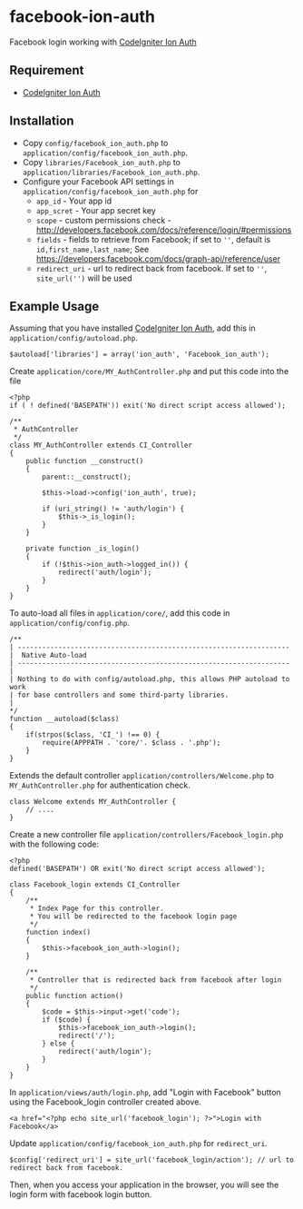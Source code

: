 facebook-ion-auth
=================

Facebook login working with [CodeIgniter Ion Auth](http://benedmunds.com/ion_auth/)

## Requirement

- [CodeIgniter Ion Auth](http://benedmunds.com/ion_auth/)

## Installation

- Copy `config/facebook_ion_auth.php` to `application/config/facebook_ion_auth.php`.
- Copy `libraries/Facebook_ion_auth.php` to `application/libraries/Facebook_ion_auth.php`.
- Configure your Facebook API settings in `application/config/facebook_ion_auth.php` for
    - `app_id` - Your app id
    - `app_scret` - Your app secret key
    - `scope` - custom permissions check - http://developers.facebook.com/docs/reference/login/#permissions
    - `fields` - fields to retrieve from Facebook; if set to `''`, default is `id,first_name,last_name`; See https://developers.facebook.com/docs/graph-api/reference/user
    - `redirect_uri` - url to redirect back from facebook. If set to `''`, `site_url('')` will be used

## Example Usage

Assuming that you have installed [CodeIgniter Ion Auth](http://benedmunds.com/ion_auth/), add this in `application/config/autoload.php`.

    $autoload['libraries'] = array('ion_auth', 'Facebook_ion_auth');

Create `application/core/MY_AuthController.php` and put this code into the file

    <?php
    if ( ! defined('BASEPATH')) exit('No direct script access allowed');

    /**
     * AuthController
     */
    class MY_AuthController extends CI_Controller
    {
        public function __construct()
        {
            parent::__construct();

            $this->load->config('ion_auth', true);

            if (uri_string() != 'auth/login') {
                $this->_is_login();
            }
        }

        private function _is_login()
        {
            if (!$this->ion_auth->logged_in()) {
                redirect('auth/login');
            }
        }
    }

To auto-load all files in `application/core/`, add this code in `application/config/config.php`.

    /**
    | -------------------------------------------------------------------
    |  Native Auto-load
    | -------------------------------------------------------------------
    |
    | Nothing to do with config/autoload.php, this allows PHP autoload to work
    | for base controllers and some third-party libraries.
    |
    */
    function __autoload($class)
    {
        if(strpos($class, 'CI_') !== 0) {
            require(APPPATH . 'core/'. $class . '.php');
        }
    }

Extends the default controller `application/controllers/Welcome.php` to `MY_AuthController.php` for authentication check.

    class Welcome extends MY_AuthController {
        // ....
    }

Create a new controller file `application/controllers/Facebook_login.php` with the following code:

    <?php
    defined('BASEPATH') OR exit('No direct script access allowed');

    class Facebook_login extends CI_Controller
    {
        /**
         * Index Page for this controller.
         * You will be redirected to the facebook login page
         */
        function index()
        {
            $this->facebook_ion_auth->login();
        }

        /**
         * Controller that is redirected back from facebook after login
         */
        public function action()
        {
            $code = $this->input->get('code');
            if ($code) {
                $this->facebook_ion_auth->login();
                redirect('/');
            } else {
                redirect('auth/login');
            }
        }
    }

In `application/views/auth/login.php`, add "Login with Facebook" button using the Facebook_login controller created above.

    <a href="<?php echo site_url('facebook_login'); ?>">Login with Facebook</a>

Update `application/config/facebook_ion_auth.php` for `redirect_uri`.

    $config['redirect_uri'] = site_url('facebook_login/action'); // url to redirect back from facebook.

Then, when you access your application in the browser, you will see the login form with facebook login button.
